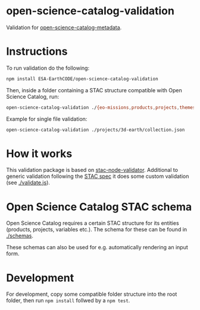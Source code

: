 # open-science-catalog-validation
Validation for [open-science-catalog-metadata](https://github.com/ESA-EarthCODE/open-science-catalog-metadata).

# Instructions

To run validation do the following:

```bash
npm install ESA-EarthCODE/open-science-catalog-validation
```

Then, inside a folder containing a STAC structure compatible with Open Science Catalog, run:

```bash
open-science-catalog-validation ./{eo-missions,products,projects,themes,variables}
```

Example for single file validation:

```bash
open-science-catalog-validation ./projects/3d-earth/collection.json
```

# How it works
This validation package is based on [stac-node-validator](https://github.com/stac-utils/stac-node-validator). Additional to generic validation following the [STAC spec](https://github.com/radiantearth/stac-spec) it does some custom validation (see [./validate.js](./validate.js)).

# Open Science Catalog STAC schema
Open Science Catalog requires a certain STAC structure for its entities (products, projects, variables etc.). The schema for these can be found in [./schemas](./schemas).

These schemas can also be used for e.g. automatically rendering an input form.

# Development
For development, copy some compatible folder structure into the root folder, then run `npm install` follwed by a `npm test`.

